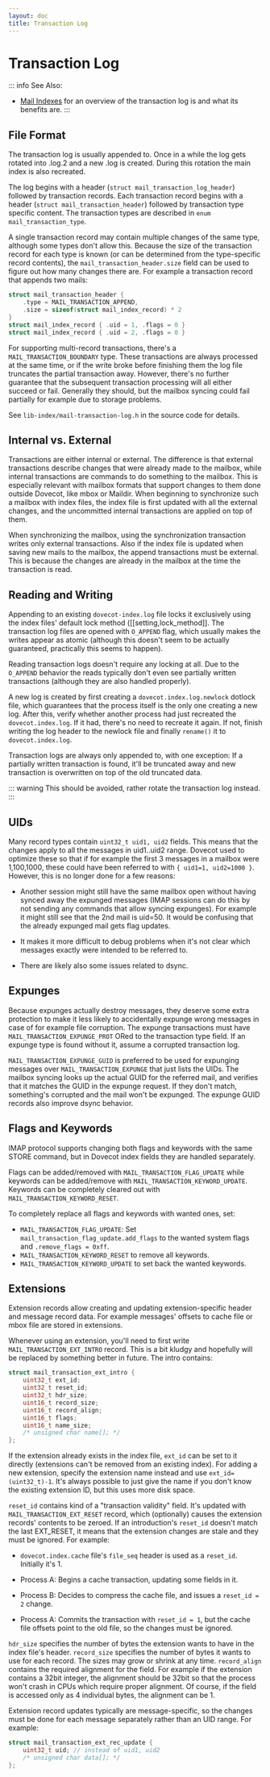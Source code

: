 ```yaml
---
layout: doc
title: Transaction Log
---
```


# Transaction Log

::: info
See Also:
* [Mail Indexes](index_format) for an overview of the transaction log is and
  what its benefits are.
:::

## File Format

The transaction log is usually appended to. Once in a while the log gets
rotated into .log.2 and a new .log is created. During this rotation the
main index is also recreated.

The log begins with a header (`struct mail_transaction_log_header`)
followed by transaction records. Each transaction record begins with a header
(`struct mail_transaction_header`) followed by transaction type specific
content. The transaction types are described in `enum mail_transaction_type`.

A single transaction record may contain multiple changes of the same
type, although some types don't allow this. Because the size of the
transaction record for each type is known (or can be determined from the
type-specific record contents), the `mail_transaction_header.size` field can
be used to figure out how many changes there are. For example a transaction
record that appends two mails:

```c
struct mail_transaction_header {
    .type = MAIL_TRANSACTION_APPEND,
    .size = sizeof(struct mail_index_record) * 2
}
struct mail_index_record { .uid = 1, .flags = 0 }
struct mail_index_record { .uid = 2, .flags = 0 }
```

For supporting multi-record transactions, there's a `MAIL_TRANSACTION_BOUNDARY`
type. These transactions are always processed at the same time, or if the
write broke before finishing them the log file truncates the partial
transaction away. However, there's no further guarantee that the subsequent
transaction processing will all either succeed or fail. Generally they should,
but the mailbox syncing could fail partially for example due to storage
problems.

See `lib-index/mail-transaction-log.h` in the source code for details.

## Internal vs. External

Transactions are either internal or external. The difference is that
external transactions describe changes that were already made to the
mailbox, while internal transactions are commands to do something to the
mailbox. This is especially relevant with mailbox formats that support
changes to them done outside Dovecot, like mbox or Maildir. When
beginning to synchronize such a mailbox with index files, the
index file is first updated with all the external changes, and the
uncommitted internal transactions are applied on top of them.

When synchronizing the mailbox, using the synchronization transaction
writes only external transactions. Also if the index file is updated
when saving new mails to the mailbox, the append transactions must be
external. This is because the changes are already in the mailbox at the
time the transaction is read.

## Reading and Writing

Appending to an existing `dovecot-index.log` file locks it exclusively
using the index files' default lock method ([[setting,lock_method]].
The transaction log files are opened with `O_APPEND` flag,
which usually makes the writes appear as atomic (although this doesn't
seem to be actually guaranteed, practically this seems to happen).

Reading transaction logs doesn't require any locking at all. Due to the
`O_APPEND` behavior the reads typically don't even see partially
written transactions (although they are also handled properly).

A new log is created by first creating a `dovecot.index.log.newlock`
dotlock file, which guarantees that the process itself is the only one
creating a new log. After this, verify whether another process had just
recreated the `dovecot.index.log`. If it had, there's no need to recreate
it again. If not, finish writing the log header to the newlock file and
finally `rename()` it to `dovecot.index.log`.

Transaction logs are always only appended to, with one exception: If a
partially written transaction is found, it'll be truncated away and new
transaction is overwritten on top of the old truncated data.

<!-- FIXME -->
::: warning
This should be avoided, rather rotate the transaction log instead.
:::

## UIDs

Many record types contain `uint32_t uid1, uid2` fields. This means
that the changes apply to all the messages in uid1..uid2 range. Dovecot
used to optimize these so that if for example the first 3 messages in
a mailbox were 1,100,1000, these could have been referred to with
`{ uid1=1, uid2=1000 }`. However, this is no longer done for a few
reasons:

* Another session might still have the same mailbox open without having
  synced away the expunged messages (IMAP sessions can do this by not sending
  any commands that allow syncing expunges). For example it might still see
  that the 2nd mail is uid=50. It would be confusing that the already expunged
  mail gets flag updates.

* It makes it more difficult to debug problems when it's not clear which
  messages exactly were intended to be referred to.

* There are likely also some issues related to dsync.

## Expunges

Because expunges actually destroy messages, they deserve some extra
protection to make it less likely to accidentally expunge wrong messages
in case of for example file corruption. The expunge transactions must
have `MAIL_TRANSACTION_EXPUNGE_PROT` ORed to the transaction type
field. If an expunge type is found without it, assume a corrupted
transaction log.

`MAIL_TRANSACTION_EXPUNGE_GUID` is preferred to be used for expunging
messages over `MAIL_TRANSACTION_EXPUNGE` that just lists the UIDs. The
mailbox syncing looks up the actual GUID for the referred mail, and verifies
that it matches the GUID in the expunge request. If they don't match,
something's corrupted and the mail won't be expunged. The expunge GUID
records also improve dsync behavior.

## Flags and Keywords

IMAP protocol supports changing both flags and keywords with the same STORE
command, but in Dovecot index fields they are handled separately.

Flags can be added/removed with `MAIL_TRANSACTION_FLAG_UPDATE` while
keywords can be added/remove with `MAIL_TRANSACTION_KEYWORD_UPDATE`.
Keywords can be completely cleared out with `MAIL_TRANSACTION_KEYWORD_RESET`.

To completely replace all flags and keywords with wanted ones, set:

* `MAIL_TRANSACTION_FLAG_UPDATE`: Set
  `mail_transaction_flag_update.add_flags` to the wanted system flags and
  `.remove_flags = 0xff`.
* `MAIL_TRANSACTION_KEYWORD_RESET` to remove all keywords.
* `MAIL_TRANSACTION_KEYWORD_UPDATE` to set back the wanted keywords.


## Extensions

Extension records allow creating and updating extension-specific header
and message record data. For example messages' offsets to cache file or
mbox file are stored in extensions.

Whenever using an extension, you'll need to first write
`MAIL_TRANSACTION_EXT_INTRO` record. This is a bit kludgy and
hopefully will be replaced by something better in future. The intro
contains:

```c
struct mail_transaction_ext_intro {
    uint32_t ext_id;
    uint32_t reset_id;
    uint32_t hdr_size;
    uint16_t record_size;
    uint16_t record_align;
    uint16_t flags;
    uint16_t name_size;
    /* unsigned char name[]; */
};
```

If the extension already exists in the index file, `ext_id` can be set
to it directly (extensions can't be removed from an existing index).
For adding a new extension, specify the extension name instead and use
`ext_id=(uint32_t)-1`. It's always possible to just give the name if
you don't know the existing extension ID, but this uses more disk space.

`reset_id` contains kind of a "transaction validity" field. It's
updated with `MAIL_TRANSACTION_EXT_RESET` record, which (optionally)
causes the extension records' contents to be zeroed. If an introduction's
`reset_id` doesn't match the last EXT_RESET, it means that the
extension changes are stale and they must be ignored. For example:

- `dovecot.index.cache` file's `file_seq` header is used as a
  `reset_id`. Initially it's 1.

- Process A: Begins a cache transaction, updating some fields in it.

- Process B: Decides to compress the cache file, and issues a
  `reset_id = 2` change.

- Process A: Commits the transaction with `reset_id = 1`, but the
  cache file offsets point to the old file, so the changes must be
  ignored.

`hdr_size` specifies the number of bytes the extension wants to have
in the index file's header. `record_size` specifies the number of
bytes it wants to use for each record. The sizes may grow or shrink at any
time. `record_align` contains the required alignment for the
field. For example if the extension contains a 32bit integer, the alignment
should be 32bit so that the process won't crash in CPUs which
require proper alignment. Of course, if the field is accessed only as
4 individual bytes, the alignment can be 1.

Extension record updates typically are message-specific, so the changes
must be done for each message separately rather than an UID range.
For example:

```c
struct mail_transaction_ext_rec_update {
    uint32_t uid; // instead of uid1, uid2
    /* unsigned char data[]; */
};
```
